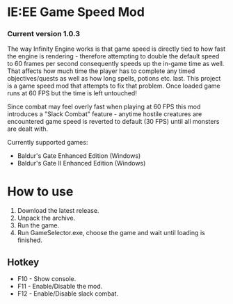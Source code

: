 # IE:EE Game Speed Mod

### Current version 1.0.3
The way Infinity Engine works is that game speed is directly tied to how fast the engine is rendering - therefore attempting to double the default speed to 60 frames per second consequently speeds up the in-game time as well. That affects how much time the player has to complete any timed objectives/quests as well as how long spells, potions etc. last. This project is a game speed mod that attempts to fix that problem. Once loaded game runs at 60 FPS but the time is left untouched!

Since combat may feel overly fast when playing at 60 FPS this mod introduces a "Slack Combat" feature - anytime hostile creatures are encountered game speed is reverted to default (30 FPS) until all monsters are dealt with.

Currently supported games:

* Baldur's Gate Enhanced Edition (Windows)
* Baldur's Gate II Enhanced Edition (Windows)

# How to use

1. Download the latest release.
2. Unpack the archive.
3. Run the game.
4. Run GameSelector.exe, choose the game and wait until loading is finished.

## Hotkey

* F10 - Show console.
* F11 - Enable/Disable the mod.
* F12 - Enable/Disable slack combat.
